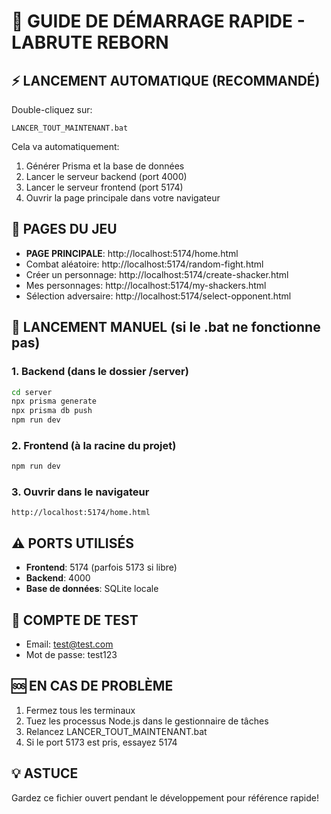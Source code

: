 # 🚀 GUIDE DE DÉMARRAGE RAPIDE - LABRUTE REBORN

## ⚡ LANCEMENT AUTOMATIQUE (RECOMMANDÉ)

Double-cliquez sur:
```
LANCER_TOUT_MAINTENANT.bat
```

Cela va automatiquement:
1. Générer Prisma et la base de données
2. Lancer le serveur backend (port 4000)
3. Lancer le serveur frontend (port 5174)
4. Ouvrir la page principale dans votre navigateur

## 📍 PAGES DU JEU

- **PAGE PRINCIPALE**: http://localhost:5174/home.html
- Combat aléatoire: http://localhost:5174/random-fight.html
- Créer un personnage: http://localhost:5174/create-shacker.html
- Mes personnages: http://localhost:5174/my-shackers.html
- Sélection adversaire: http://localhost:5174/select-opponent.html

## 🔧 LANCEMENT MANUEL (si le .bat ne fonctionne pas)

### 1. Backend (dans le dossier /server)
```bash
cd server
npx prisma generate
npx prisma db push
npm run dev
```

### 2. Frontend (à la racine du projet)
```bash
npm run dev
```

### 3. Ouvrir dans le navigateur
```
http://localhost:5174/home.html
```

## ⚠️ PORTS UTILISÉS

- **Frontend**: 5174 (parfois 5173 si libre)
- **Backend**: 4000
- **Base de données**: SQLite locale

## 🔑 COMPTE DE TEST

- Email: test@test.com
- Mot de passe: test123

## 🆘 EN CAS DE PROBLÈME

1. Fermez tous les terminaux
2. Tuez les processus Node.js dans le gestionnaire de tâches
3. Relancez LANCER_TOUT_MAINTENANT.bat
4. Si le port 5173 est pris, essayez 5174

## 💡 ASTUCE

Gardez ce fichier ouvert pendant le développement pour référence rapide!
